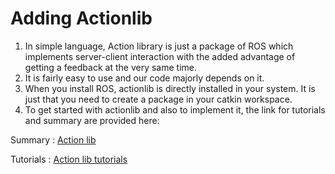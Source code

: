 # Adding Actionlib
1. In simple language, Action library is just a package of ROS which implements server-client interaction with the added advantage of getting a feedback at the very same time.
2. It is fairly easy to use and our code majorly depends on it.
3. When you install ROS, actionlib is directly installed in your system. It is just that you need to create a package in your catkin workspace.
4. To get started with actionlib and also to implement it, the link for tutorials and summary are provided here:

Summary : [Action lib](http://wiki.ros.org/actionlib)

Tutorials : [Action lib tutorials](http://wiki.ros.org/actionlib/Tutorials)
